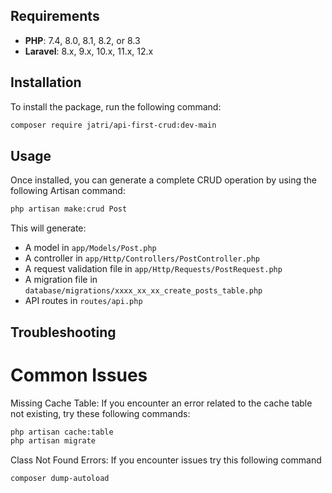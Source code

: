 ## Requirements

- **PHP**: 7.4, 8.0, 8.1, 8.2, or 8.3
- **Laravel**: 8.x, 9.x, 10.x, 11.x, 12.x

## Installation

To install the package, run the following command:

```bash
composer require jatri/api-first-crud:dev-main
```

## Usage

Once installed, you can generate a complete CRUD operation by using the following Artisan command:

```bash
php artisan make:crud Post
```

This will generate:

- A model in `app/Models/Post.php`
- A controller in `app/Http/Controllers/PostController.php`
- A request validation file in `app/Http/Requests/PostRequest.php`
- A migration file in `database/migrations/xxxx_xx_xx_create_posts_table.php`
- API routes in `routes/api.php`


## Troubleshooting
# Common Issues
Missing Cache Table: If you encounter an error related to the cache table not existing, try these following commands:

```bash
php artisan cache:table
php artisan migrate
```
Class Not Found Errors: If you encounter issues try this following command

```bash
composer dump-autoload
```